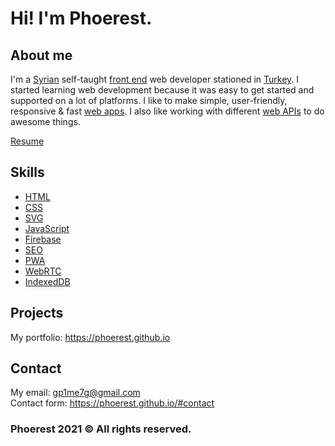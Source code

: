 
# Hi! I'm Phoerest.

## About me

I'm a [Syrian](https://www.google.com/maps?q=Syria) self-taught [front end](https://developer.mozilla.org/en-US/docs/Learn/Front-end_web_developer) web developer stationed in [Turkey](https://www.google.com/maps?q=Turkey). I started learning web development because it was easy to get started and supported on a lot of platforms. I like to make simple, user-friendly, responsive & fast [web apps](https://simple.wikipedia.org/wiki/Web_application). I also like working with different [web APIs](https://developer.mozilla.org/en-US/docs/Web/API) to do awesome things.

[Resume](https://phoerest.github.io/phoerest_resume.pdf)

## Skills

*   [HTML](https://developer.mozilla.org/en-US/docs/Web/HTML)
*   [CSS](https://developer.mozilla.org/en-US/docs/Web/CSS)
*   [SVG](https://developer.mozilla.org/en-US/docs/Web/SVG)
*   [JavaScript](https://developer.mozilla.org/en-US/docs/Web/JavaScript)
*   [Firebase](https://firebase.google.com/)
*   [SEO](https://simple.wikipedia.org/wiki/Search_engine_optimization)
*   [PWA](https://developer.mozilla.org/en-US/docs/Web/Progressive_web_apps)
*   [WebRTC](https://webrtc.org/)
*   [IndexedDB](https://developer.mozilla.org/en-US/docs/Web/API/IndexedDB_API)

## Projects

My portfolio: https://phoerest.github.io

## Contact

My email: [gp1me7g@gmail.com](mailto:gp1me7g@gmail.com)  
Contact form: https://phoerest.github.io/#contact

### Phoerest 2021 © All rights reserved.